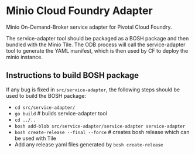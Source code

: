 Minio Cloud Foundry Adapter
===========================

Minio On-Demand-Broker service adapter for Pivotal Cloud Foundry.

The service-adapter tool should be packaged as a BOSH package and then bundled with the
Minio Tile. The ODB process will call the service-adapter tool to generate the YAML
manifest, which is then used by CF to deploy the minio instance.

Instructions to build BOSH package
----------------------------------

If any bug is fixed in `src/service-adapter`, the following steps should be used to build
the BOSH package:

* `cd src/service-adapter/`
* `go build` # builds service-adapter tool
* `cd ../..`
* `bosh add-blob src/service-adapter/service-adapter service-adapter`
* `bosh create-release --final --force` # creates bosh release which can be used with Tile
*  Add any release yaml files generated by `bosh create-release`
